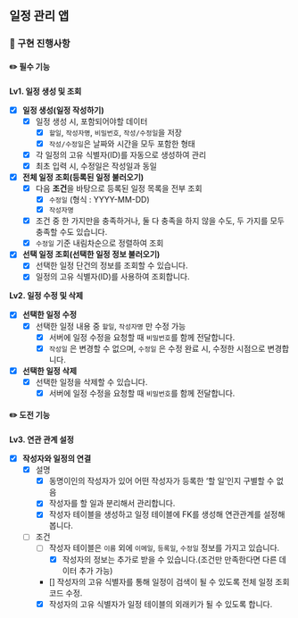 ## 일정 관리 앱
### 🚀 구현 진행사항
#### ✏️ 필수 기능
**Lv1. 일정 생성 및 조회**
- [x]  **일정 생성(일정 작성하기)**
    - [x]  일정 생성 시, 포함되어야할 데이터
        - [x]  `할일`, `작성자명`, `비밀번호`, `작성/수정일`을 저장
        - [x]  `작성/수정일`은 날짜와 시간을 모두 포함한 형태
    - [x]  각 일정의 고유 식별자(ID)를 자동으로 생성하여 관리
    - [x]  최초 입력 시, 수정일은 작성일과 동일

- [x]  **전체 일정 조회(등록된 일정 불러오기)**
    - [x]  다음 **조건**을 바탕으로 등록된 일정 목록을 전부 조회
        - [x]  `수정일` (형식 : YYYY-MM-DD)
        - [x]  `작성자명`
    - [x]  조건 중 한 가지만을 충족하거나, 둘 다 충족을 하지 않을 수도, 두 가지를 모두 충족할 수도 있습니다.
    - [x]  `수정일` 기준 내림차순으로 정렬하여 조회

- [x]  **선택 일정 조회(선택한 일정 정보 불러오기)**
    - [x]  선택한 일정 단건의 정보를 조회할 수 있습니다.
    - [x]  일정의 고유 식별자(ID)를 사용하여 조회합니다.

**Lv2. 일정 수정 및 삭제**
- [x]  **선택한 일정 수정**
    - [x]  선택한 일정 내용 중 `할일`, `작성자명` 만 수정 가능
        - [x]  서버에 일정 수정을 요청할 때 `비밀번호`를 함께 전달합니다.
        - [x]  `작성일` 은 변경할 수 없으며, `수정일` 은 수정 완료 시, 수정한 시점으로 변경합니다.
- [x]  **선택한 일정 삭제**
    - [x]  선택한 일정을 삭제할 수 있습니다.
        - [x]  서버에 일정 수정을 요청할 때 `비밀번호`를 함께 전달합니다.

#### ✏️ 도전 기능
**Lv3. 연관 관계 설정**
- [x]  **작성자와 일정의 연결**
    - [x]  설명
        - [x]  동명이인의 작성자가 있어 어떤 작성자가 등록한 ‘할 일’인지 구별할 수 없음
        - [x]  작성자를 할 일과 분리해서 관리합니다.
        - [x]  작성자 테이블을 생성하고 일정 테이블에 FK를 생성해 연관관계를 설정해 봅니다.
    - [ ]  조건
        - [ ]  작성자 테이블은 `이름` 외에 `이메일`, `등록일`, `수정일` 정보를 가지고 있습니다.
            - [x]  작성자의 정보는 추가로 받을 수 있습니다.(조건만 만족한다면 다른 데이터 추가 가능)
        - []  작성자의 고유 식별자를 통해 일정이 검색이 될 수 있도록 전체 일정 조회 코드 수정.
        - [x]  작성자의 고유 식별자가 일정 테이블의 외래키가 될 수 있도록 합니다.